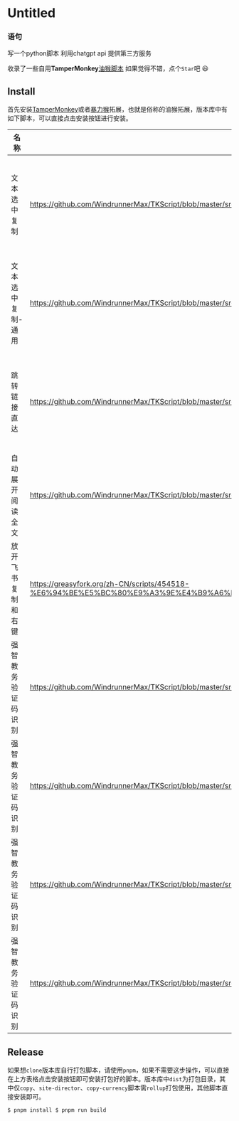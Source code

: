 # Untitled

### 语句

写一个python脚本 利用chatgpt api 提供第三方服务

收录了一些自用**TamperMonkey**[油猴脚本](https://greasyfork.org/zh-CN) 如果觉得不错，点个`Star`吧 😃

## Install

首先安装[TamperMonkey](https://www.tampermonkey.net/)或者[暴力猴](https://violentmonkey.github.io/)拓展，也就是俗称的油猴拓展，版本库中有如下脚本，可以直接点击安装按钮进行安装。

| 名称 | 详情 | 安装 | 简介 |
| --- | --- | --- | --- |
| 文本选中复制 | https://github.com/WindrunnerMax/TKScript/blob/master/src/copy/README.md | https://cdn.jsdelivr.net/gh/WindrunnerMax/TKScript@master/dist/copy.user.js｜https://raw.githubusercontent.com/WindrunnerMax/TKScript/master/dist/copy.user.js | 解除网站不允许复制的限制，需要适配新的网站可提issue。 |
| 文本选中复制-通用 | https://github.com/WindrunnerMax/TKScript/blob/master/src/copy-currency/README.md | https://cdn.jsdelivr.net/gh/WindrunnerMax/TKScript@master/dist/copy-currency.user.js｜https://raw.githubusercontent.com/WindrunnerMax/TKScript/master/dist/copy-currency.user.js | 文本选中复制通用处理版本，具体使用方式请查阅详情。 |
| 跳转链接直达 | https://github.com/WindrunnerMax/TKScript/blob/master/src/site-director/README.md | https://cdn.jsdelivr.net/gh/WindrunnerMax/TKScript@master/dist/site-director.user.js｜https://raw.githubusercontent.com/WindrunnerMax/TKScript/master/dist/site-director.user.js | 去掉确定跳转链接页面，用于谷歌、知乎、CSDN、简书。 |
| 自动展开阅读全文 | https://github.com/WindrunnerMax/TKScript/blob/master/src/expansion/README.md | https://cdn.jsdelivr.net/gh/WindrunnerMax/TKScript@master/src/expansion/expansion.user.js｜https://raw.githubusercontent.com/WindrunnerMax/TKScript/master/src/expansion/expansion.user.js | 展开阅读全文，用于CSDN、知乎。 |
| 放开飞书复制和右键 | https://greasyfork.org/zh-CN/scripts/454518-%E6%94%BE%E5%BC%80%E9%A3%9E%E4%B9%A6%E5%A4%8D%E5%88%B6%E5%92%8C%E5%8F%B3%E9%94%AE | 安装｜https://raw.githubusercontent.com/WindrunnerMax/TKScript/master/src/captcha/captcha.user.js | 自动填写强智的验证码，请自行处理@match到匹配地址。 |
| 强智教务验证码识别 | https://github.com/WindrunnerMax/TKScript/blob/master/src/captcha/README.md | https://cdn.jsdelivr.net/gh/WindrunnerMax/TKScript@master/src/captcha/captcha.user.js｜https://raw.githubusercontent.com/WindrunnerMax/TKScript/master/src/captcha/captcha.user.js | 自动填写强智的验证码，请自行处理@match到匹配地址。 |
| 强智教务验证码识别 | https://github.com/WindrunnerMax/TKScript/blob/master/src/captcha/README.md | https://cdn.jsdelivr.net/gh/WindrunnerMax/TKScript@master/src/captcha/captcha.user.js｜https://raw.githubusercontent.com/WindrunnerMax/TKScript/master/src/captcha/captcha.user.js | 自动填写强智的验证码，请自行处理@match到匹配地址。 |
| 强智教务验证码识别 | https://github.com/WindrunnerMax/TKScript/blob/master/src/captcha/README.md | https://cdn.jsdelivr.net/gh/WindrunnerMax/TKScript@master/src/captcha/captcha.user.js｜https://raw.githubusercontent.com/WindrunnerMax/TKScript/master/src/captcha/captcha.user.js | 自动填写强智的验证码，请自行处理@match到匹配地址。 |
| 强智教务验证码识别 | https://github.com/WindrunnerMax/TKScript/blob/master/src/captcha/README.md | https://cdn.jsdelivr.net/gh/WindrunnerMax/TKScript@master/src/captcha/captcha.user.js｜https://raw.githubusercontent.com/WindrunnerMax/TKScript/master/src/captcha/captcha.user.js | 自动填写强智的验证码，请自行处理@match到匹配地址。 |

## Release

如果想`clone`版本库自行打包脚本，请使用`pnpm`，如果不需要这步操作，可以直接在上方表格点击安装按钮即可安装打包好的脚本。版本库中`dist`为打包目录，其中仅`copy`、`site-director`、`copy-currency`脚本需`rollup`打包使用，其他脚本直接安装即可。

`$ pnpm install
$ pnpm run build`
